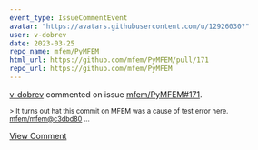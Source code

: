 ```yaml
---
event_type: IssueCommentEvent
avatar: "https://avatars.githubusercontent.com/u/12926030?"
user: v-dobrev
date: 2023-03-25
repo_name: mfem/PyMFEM
html_url: https://github.com/mfem/PyMFEM/pull/171
repo_url: https://github.com/mfem/PyMFEM
---
```


<a href='https://github.com/v-dobrev' target='_blank'>v-dobrev</a> commented on issue <a href='https://github.com/mfem/PyMFEM/pull/171' target='_blank'>mfem/PyMFEM#171</a>.

<small>> It turns out hat this commit on MFEM was a cause of test error here. [mfem/mfem@c3dbd80](https://github.com/mfem/mfem/commit/c3dbd8041b0c2345756e508a5c5139d77973d3d4)...</small>

<a href='https://github.com/mfem/PyMFEM/pull/171' target='_blank'>View Comment</a>